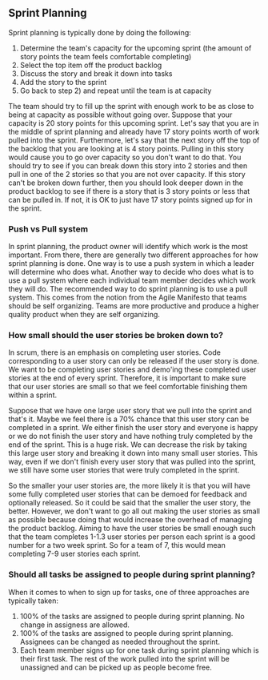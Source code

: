 ## Sprint Planning
Sprint planning is typically done by doing the following:
1. Determine the team's capacity for the upcoming sprint (the amount of story points the team feels comfortable completing)
1. Select the top item off the product backlog
1. Discuss the story and break it down into tasks
1. Add the story to the sprint
1. Go back to step 2) and repeat until the team is at capacity

The team should try to fill up the sprint with enough work to be as close to being at capacity as possible without going over. Suppose that your capacity is 20 story points for this upcoming sprint. Let's say that you are in the middle of sprint planning and already have 17 story points worth of work pulled into the sprint. Furthermore, let's say that the next story off the top of the backlog that you are looking at is 4 story points. Pulling in this story would cause you to go over capacity so you don't want to do that. You should try to see if you can break down this story into 2 stories and then pull in one of the 2 stories so that you are not over capacity. If this story can't be broken down further, then you should look deeper down in the product backlog to see if there is a story that is 3 story points or less that can be pulled in. If not, it is OK to just have 17 story points signed up for in the sprint.

### Push vs Pull system
In sprint planning, the product owner will identify which work is the most important. From there, there are generally two different approaches for how sprint planning is done. One way is to use a push system in which a leader will determine who does what. Another way to decide who does what is to use a pull system where each individual team member decides which work they will do. The recommended way to do sprint planning is to use a pull system. This comes from the notion from the Agile Manifesto that teams should be self organizing. Teams are more productive and produce a higher quality product when they are self organizing.

### How small should the user stories be broken down to?
In scrum, there is an emphasis on completing user stories. Code corresponding to a user story can only be released if the user story is done. We want to be completing user stories and demo'ing these completed user stories at the end of every sprint. Therefore, it is important to make sure that our user stories are small so that we feel comfortable finishing them within a sprint.

Suppose that we have one large user story that we pull into the sprint and that's it. Maybe we feel there is a 70% chance that this user story can be completed in a sprint. We either finish the user story and everyone is happy or we do not finish the user story and have nothing truly completed by the end of the sprint. This is a huge risk. We can decrease the risk by taking this large user story and breaking it down into many small user stories. This way, even if we don't finish every user story that was pulled into the sprint, we still have some user stories that were truly completed in the sprint.

So the smaller your user stories are, the more likely it is that you will have some fully completed user stories that can be demoed for feedback and optionally released. So it could be said that the smaller the user story, the better. However, we don't want to go all out making the user stories as small as possible because doing that would increase the overhead of managing the product backlog. Aiming to have the user stories be small enough such that the team completes 1-1.3 user stories per person each sprint is a good number for a two week sprint. So for a team of 7, this would mean completing 7-9 user stories each sprint.

### Should all tasks be assigned to people during sprint planning?
When it comes to when to sign up for tasks, one of three approaches are typically taken:
1. 100% of the tasks are assigned to people during sprint planning. No change in assigness are allowed.
1. 100% of the tasks are assigned to people during sprint planning. Assignees can be changed as needed throughout the sprint.
1. Each team member signs up for one task during sprint planning which is their first task. The rest of the work pulled into the sprint will be unassigned and can be picked up as people become free.


